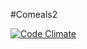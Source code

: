 #Comeals2

[![Code Climate](https://codeclimate.com/github/joyvuu-dave/comeals2.png)](https://codeclimate.com/github/joyvuu-dave/comeals2)
